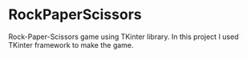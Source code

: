 # RockPaperScissors
Rock-Paper-Scissors game using TKinter library.
In this project I used TKinter framework to make the game.
